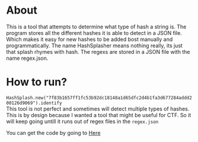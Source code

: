 # About

This is a tool that attempts to determine what type of hash a string is. The program stores all the different hashes it is able to detect in a JSON file. Which makes it 
easy for new hashes to be added bost manually and programmatically. The name HashSplasher means nothing really, its just that splash rhymes with hash.  The regexs are stored in a JSON file 
with the name regex.json.


# How to run?
```HashSplash.new("7f83b1657ff1fc53b92dc18148a1d65dfc2d4b1fa3d677284addd200126d9069").identify```<br>
This tool is not perfect and sometimes will detect multiple types of hashes. This is by design because I wanted a tool that might be useful for CTF. So it will keep going 
untill it runs out of regex files in the `regex.json`


You can get the code by going to <a href="https://github.com/Michael-Meade/HashSplash">Here</a>
